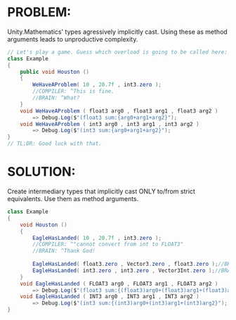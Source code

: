 # PROBLEM:
Unity.Mathematics' types agressively implicitly cast. Using these as method arguments leads to unproductive complexity.
```C#
// Let's play a game. Guess which overload is going to be called here:
class Example
{
    public void Houston ()
    {
        WeHaveAProblem( 10 , 20.7f , int3.zero );
        //COMPILER: ^This is fine.
        //BRAIN: ^What?
    }
    void WeHaveAProblem ( float3 arg0 , float3 arg1 , float3 arg2 )
        => Debug.Log($"(float3 sum:{arg0+arg1+arg2}");
    void WeHaveAProblem ( int3 arg0 , int3 arg1 , int3 arg2 )
        => Debug.Log($"(int3 sum:{arg0+arg1+arg2}");
}
// TL;DR: Good luck with that.
```

# SOLUTION:
Create intermediary types that implicitly cast ONLY to/from strict equivalents. Use them as method arguments.
```C#
class Example
{
    void Houston ()
    {
        EagleHasLanded( 10 , 20.7f , int3.zero );
        //COMPILER: ^"cannot convert from int to FLOAT3"
        //BRAIN: ^Thank God!
        
        EagleHasLanded( float3.zero , Vector3.zero , float3.zero );//BRAIN: OK
        EagleHasLanded( int3.zero , int3.zero , Vector3Int.zero );//BRAIN: OK
    }
    void EagleHasLanded ( FLOAT3 arg0 , FLOAT3 arg1 , FLOAT3 arg2 )
        => Debug.Log($"(float3 sum:{(float3)arg0+(float3)arg1+(float3)arg2}");
    void EagleHasLanded ( INT3 arg0 , INT3 arg1 , INT3 arg2 )
        => Debug.Log($"(int3 sum:{(int3)arg0+(int3)arg1+(int3)arg2}");
}
```
